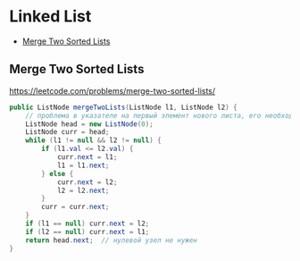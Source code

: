 # Linked List

+ [Merge Two Sorted Lists](#merge-two-sorted-lists)

## Merge Two Sorted Lists

https://leetcode.com/problems/merge-two-sorted-lists/

```java
public ListNode mergeTwoLists(ListNode l1, ListNode l2) {
    // проблема в указателе на первый элемент нового листа, его необходимо создать
    ListNode head = new ListNode(0);
    ListNode curr = head;
    while (l1 != null && l2 != null) {
        if (l1.val <= l2.val) {
            curr.next = l1;
            l1 = l1.next;
        } else {
            curr.next = l2;
            l2 = l2.next;
        }
        curr = curr.next;
    }
    if (l1 == null) curr.next = l2;
    if (l2 == null) curr.next = l1;
    return head.next;  // нулевой узел не нужен
}
```